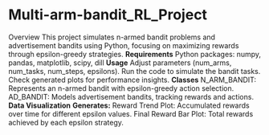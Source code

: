 # Multi-arm-bandit_RL_Project
Overview
This project simulates n-armed bandit problems and advertisement bandits using Python, focusing on maximizing rewards through epsilon-greedy strategies.
**Requirements**
Python packages: numpy, pandas, matplotlib, scipy, dill
**Usage**
Adjust parameters (num_arms, num_tasks, num_steps, epsilons).
Run the code to simulate the bandit tasks.
Check generated plots for performance insights.
**Classes**
N_ARM_BANDIT: Represents an n-armed bandit with epsilon-greedy action selection.
AD_BANDIT: Models advertisement bandits, tracking rewards and actions.
**Data Visualization**
**Generates:**
Reward Trend Plot: Accumulated rewards over time for different epsilon values.
Final Reward Bar Plot: Total rewards achieved by each epsilon strategy.

